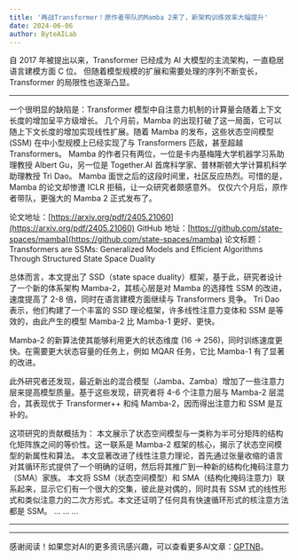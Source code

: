 ```yaml
---
title: '再战Transformer！原作者带队的Mamba 2来了，新架构训练效率大幅提升'
date: 2024-06-06
author: ByteAILab
---
```


自 2017 年被提出以来，Transformer 已经成为 AI 大模型的主流架构，一直稳居语言建模方面 C 位。
但随着模型规模的扩展和需要处理的序列不断变长，Transformer 的局限性也逐渐凸显。

---
一个很明显的缺陷是：Transformer 模型中自注意力机制的计算量会随着上下文长度的增加呈平方级增长。
几个月前，Mamba 的出现打破了这一局面，它可以随上下文长度的增加实现线性扩展。随着 Mamba 的发布，这些状态空间模型 (SSM) 在中小型规模上已经实现了与 Transformers 匹敌，甚至超越 Transformers。
Mamba 的作者只有两位，一位是卡内基梅隆大学机器学习系助理教授 Albert Gu，另一位是 Together.AI 首席科学家、普林斯顿大学计算机科学助理教授 Tri Dao。
Mamba 面世之后的这段时间里，社区反应热烈。可惜的是，Mamba 的论文却惨遭 ICLR 拒稿，让一众研究者颇感意外。
仅仅六个月后，原作者带队，更强大的 Mamba 2 正式发布了。

论文地址：[https://arxiv.org/pdf/2405.21060](https://arxiv.org/pdf/2405.21060)
GitHub 地址：[https://github.com/state-spaces/mamba](https://github.com/state-spaces/mamba)
论文标题：Transformers are SSMs: Generalized Models and Efficient Algorithms Through Structured State Space Duality

总体而言，本文提出了 SSD（state space duality）框架，基于此，研究者设计了一个新的体系架构 Mamba-2，其核心层是对 Mamba 的选择性 SSM 的改进，速度提高了 2-8 倍，同时在语言建模方面继续与 Transformers 竞争。
Tri Dao 表示，他们构建了一个丰富的 SSD 理论框架，许多线性注意力变体和 SSM 是等效的，由此产生的模型 Mamba-2 比 Mamba-1 更好、更快。

Mamba-2 的新算法使其能够利用更大的状态维度 (16 → 256)，同时训练速度更快。在需要更大状态容量的任务上，例如 MQAR 任务，它比 Mamba-1 有了显著的改进。

此外研究者还发现，最近新出的混合模型（Jamba、Zamba）增加了一些注意力层来提高模型质量。基于这些发现，研究者将 4-6 个注意力层与 Mamba-2 层混合，其表现优于 Transformer++ 和纯 Mamba-2，因而得出注意力和 SSM 是互补的。

这项研究的贡献概括为：
本文展示了状态空间模型与一类称为半可分矩阵的结构化矩阵族之间的等价性。这一联系是 Mamba-2 框架的核心，揭示了状态空间模型的新属性和算法。
本文显著改进了线性注意力理论，首先通过张量收缩的语言对其循环形式提供了一个明确的证明，然后将其推广到一种新的结构化掩码注意力（SMA）家族。
本文将 SSM（状态空间模型）和 SMA（结构化掩码注意力）联系起来，显示它们有一个很大的交集，彼此是对偶的，同时具有 SSM 式的线性形式和类似注意力的二次方形式。本文还证明了任何具有快速循环形式的核注意方法都是 SSM。
...
...
...

---
---
感谢阅读！如果您对AI的更多资讯感兴趣，可以查看更多AI文章：[GPTNB](https://gptnb.com)。